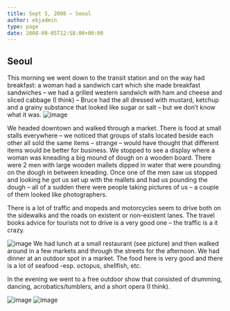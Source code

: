 ```yaml
---
title: Sept 5, 2008 – Seoul
author: ebjadmin
type: page
date: 2008-09-05T12:58:00+00:00
---
```

## Seoul

This morning we went down to the transit station and on the way had breakfast: a woman had a sandwich cart which she made breakfast sandwiches – we had a grilled western sandwich with ham and cheese and sliced cabbage (I think) – Bruce had the all dressed with mustard, ketchup and a grainy substance that looked like sugar or salt – but we don&#8217;t know what it was.
![image](images/IMG_0047.JPG)

We headed downtown and walked through a market. There is food at small stalls everywhere – we noticed that groups of stalls located beside each other all sold the same items – strange – would have thought that different items would be better for business. We stopped to see a display where a woman was kneading a big mound of dough on a wooden board. There were 2 men with large wooden mallets dipped in water that were pounding on the dough in between kneading. Once one of the men saw us stopped and looking he got us set up with the mallets and had us pounding the dough – all of a sudden there were people taking pictures of us – a couple of them looked like photographers.

There is a lot of traffic and mopeds and motorcycles seem to drive both on the sidewalks and the roads on existent or non-existent lanes. The travel books advice for tourists not to drive is a very good one – the traffic is a it crazy.

![image](images/IMG_0110.JPG)
We had lunch at a small restaurant (see picture) and then walked around in a few markets and through the streets for the afternoon. We had dinner at an outdoor spot in a market. The food here is very good and there is a lot of seafood -esp. octopus, shellfish, etc.

In the evening we went to a free outdoor show that consisted of drumming, dancing, acrobatics/tumblers, and a short opera (I think).

![image](images/IMG_0189.JPG)
![image](images/IMG_0204.JPG)